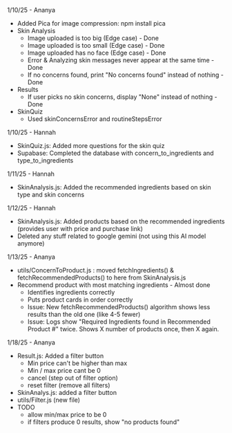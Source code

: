 1/10/25 - Ananya
- Added Pica for image compression: npm install pica
- Skin Analysis
    - Image uploaded is too big (Edge case) - Done
    - Image uploaded is too small (Edge case) - Done
    - Image uploaded has no face (Edge case) - Done
    - Error & Analyzing skin messages never appear at the same time - Done
    - If no concerns found, print "No concerns found" instead of nothing - Done
- Results
    - If user picks no skin concerns, display "None" instead of nothing - Done
- SkinQuiz
    - Used skinConcernsError and routineStepsError

1/10/25 - Hannah
- SkinQuiz.js: Added more questions for the skin quiz
- Supabase: Completed the database with concern_to_ingredients and type_to_ingredients

1/11/25 - Hannah
- SkinAnalysis.js: Added the recommended ingredients based on skin type and skin concerns

1/12/25 - Hannah
- SkinAnalysis.js: Added products based on the recommended ingredients (provides user with price and purchase link)
- Deleted any stuff related to google gemini (not using this AI model anymore)

1/13/25 - Ananya
- utils/ConcernToProduct.js : moved fetchIngredients() & fetchRecommendedProducts() to here from SkinAnalysis.js
- Recommend product with most matching ingredients - Almost done
    - Identifies ingredients correctly
    - Puts product cards in order correctly
    - Issue: New fetchRecommendedProducts() algorithm shows less results than the old one (like 4-5 fewer)
    - Issue: Logs show "Required Ingredients found in Recommended Product #" twice. Shows X number of products once, then X again. 

1/18/25 - Ananya
- Result.js: Added a filter button 
    - Min price can't be higher than max
    - Min / max price cant be 0 
    - cancel (step out of filter option)
    - reset filter (remove all filters)
- SkinAnalys.js: added a filter button
- utils/Filter.js (new file)
- TODO
    - allow min/max price to be 0 
    - if filters produce 0 results, show "no products found"